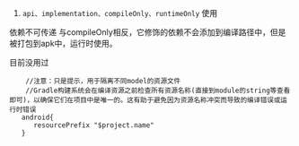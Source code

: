 1. `api、implementation、compileOnly、runtimeOnly` 使用




依赖不可传递
与compileOnly相反，它修饰的依赖不会添加到编译路径中，但是被打包到apk中，运行时使用。

目前没用过


```agsl
    //注意：只是提示，用于隔离不同model的资源文件
    //Gradle构建系统会在编译资源之前检查所有资源名称(直接到module的string等查看即可)，以确保它们在项目中是唯一的。这有助于避免因为资源名称冲突而导致的编译错误或运行时错误
   android{
      resourcePrefix "$project.name"
   }
```


